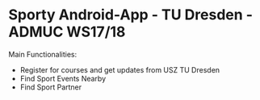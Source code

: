 # Sporty Android-App - TU Dresden - ADMUC WS17/18
Main Functionalities:
- Register for courses and get updates from USZ TU Dresden
- Find Sport Events Nearby
- Find Sport Partner
